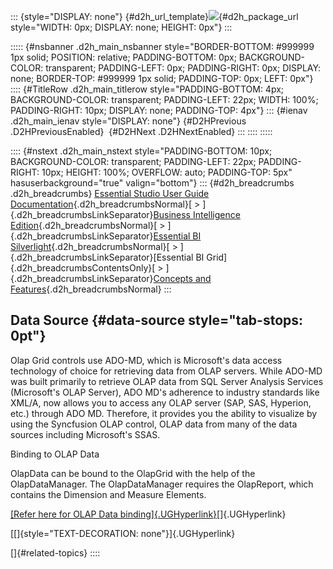 ::: {style="DISPLAY: none"}
[](ms-xhelp:///?Id=d2h_url_template){#d2h_url_template}![](!package_url!){#d2h_package_url style="WIDTH: 0px; DISPLAY: none; HEIGHT: 0px"}
:::

::::: {#nsbanner .d2h_main_nsbanner style="BORDER-BOTTOM: #999999 1px solid; POSITION: relative; PADDING-BOTTOM: 0px; BACKGROUND-COLOR: transparent; PADDING-LEFT: 0px; PADDING-RIGHT: 0px; DISPLAY: none; BORDER-TOP: #999999 1px solid; PADDING-TOP: 0px; LEFT: 0px"}
:::: {#TitleRow .d2h_main_titlerow style="PADDING-BOTTOM: 4px; BACKGROUND-COLOR: transparent; PADDING-LEFT: 22px; WIDTH: 100%; PADDING-RIGHT: 10px; DISPLAY: none; PADDING-TOP: 4px"}
::: {#ienav .d2h_main_ienav style="DISPLAY: none"}
[](ms-xhelp:///?Id=6e49680f-da51-4b1f-9043-47e40b9c0684){#D2HPrevious .D2HPreviousEnabled}  [](ms-xhelp:///?Id=0280823e-0d27-4bcf-80ce-4793e207d51a){#D2HNext .D2HNextEnabled}
:::
::::
:::::

:::: {#nstext .d2h_main_nstext style="PADDING-BOTTOM: 10px; BACKGROUND-COLOR: transparent; PADDING-LEFT: 22px; PADDING-RIGHT: 10px; HEIGHT: 100%; OVERFLOW: auto; PADDING-TOP: 5px" hasuserbackground="true" valign="bottom"}
::: {#d2h_breadcrumbs .d2h_breadcrumbs}
[Essential Studio User Guide Documentation](ms-xhelp:///?Id=12457748-09e3-4d74-a240-8e049cedf030){.d2h_breadcrumbsNormal}[ \> ]{.d2h_breadcrumbsLinkSeparator}[Business Intelligence Edition](ms-xhelp:///?Id=fdf33dd8-62b2-47b9-ad7b-fc50e590bca5){.d2h_breadcrumbsNormal}[ \> ]{.d2h_breadcrumbsLinkSeparator}[Essential BI Silverlight](ms-xhelp:///?Id=c006b39c-6aa2-4637-b7de-3e7b6cb3f9f9){.d2h_breadcrumbsNormal}[ \> ]{.d2h_breadcrumbsLinkSeparator}[Essential BI Grid]{.d2h_breadcrumbsContentsOnly}[ \> ]{.d2h_breadcrumbsLinkSeparator}[Concepts and Features](ms-xhelp:///?Id=6e49680f-da51-4b1f-9043-47e40b9c0684){.d2h_breadcrumbsNormal}
:::

## Data Source {#data-source style="tab-stops: 0pt"}

Olap Grid controls use ADO-MD, which is Microsoft\'s data access technology of choice for retrieving data from OLAP servers. While ADO-MD was built primarily to retrieve OLAP data from SQL Server Analysis Services (Microsoft\'s OLAP Server), ADO MD\'s adherence to industry standards like XML/A, now allows you to access any OLAP server (SAP, SAS, Hyperion, etc.) through ADO MD. Therefore, it provides you the ability to visualize by using the Syncfusion OLAP control, OLAP data from many of the data sources including Microsoft\'s SSAS.

Binding to OLAP Data

OlapData can be bound to the OlapGrid with the help of the OlapDataManager. The OlapDataManager requires the OlapReport, which contains the Dimension and Measure Elements.

[[Refer here for OLAP Data binding]{.UGHyperlink}](ms-xhelp:///?Id=b9f734db-f0b6-425f-95cb-20efb5596906)[]{.UGHyperlink}

[[]{style="TEXT-DECORATION: none"}]{.UGHyperlink} 

[]{#related-topics}
::::
